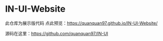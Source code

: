 # IN-UI-Website
此仓库为展示版代码
点此预览：https://quanquan97.github.io/IN-UI-Website/

源码在这里：https://github.com/quanquan97/IN-UI


